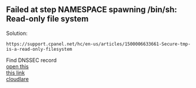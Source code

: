 ## Failed at step NAMESPACE spawning /bin/sh: Read-only file system

Solution:
```
https://support.cpanel.net/hc/en-us/articles/1500006633661-Secure-tmp-is-a-read-only-filesystem
```

Find DNSSEC record
<br/>
[open this](https://ap.www.namecheap.com/Domains/DomainControlPanel/lyskills.com/advancedns)
<br/>
[this link](https://www.namecheap.com/support/knowledgebase/article.aspx/9722/2232/managing-dnssec-for-domains-pointed-to-custom-dns/?_ga=2.17000697.1787329907.1717331904-2071823621.1715356510)
<br/>
[cloudlare](https://developers.cloudflare.com/dns/dnssec/)